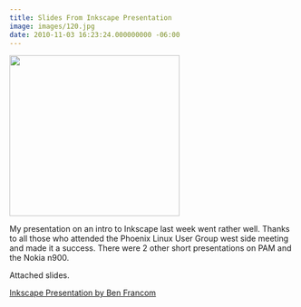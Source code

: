 ```yaml
---
title: Slides From Inkscape Presentation
image: images/120.jpg
date: 2010-11-03 16:23:24.000000000 -06:00
---
```

<a href="http://blog-bfrancom.rhcloud.com/wp-content/uploads/2010/11/inkscapeLogo22.png"><img src="http://res.cloudinary.com/bfrancom/image/upload/h_284,w_300/v1399820340/inkscapeLogo2_uwxkc5.png" alt="" title="inkscapeLogo" width="300" height="284" class="aligncenter size-medium wp-image-477" /></a>

My presentation on an intro to Inkscape last week went rather well.  Thanks to all those who attended the Phoenix Linux User Group west side meeting and made it a success.  There were 2 other short presentations on PAM and the Nokia n900.

Attached slides.

<a href='http://blog-bfrancom.rhcloud.com/wp-content/uploads/2010/11/Inkscape2.odp'>Inkscape Presentation by Ben Francom</a>

